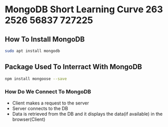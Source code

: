 # MongoDB Short Learning Curve 263 2526 56837 727225

## How To Install MongoDB

```bash
sudo apt install mongodb
```

## Package Used To Interract With MongoDB

```bash
npm install mongoose --save
```


### How Do We Connect To MongoDB
- Client makes a request to the server
- Server connects to the DB
- Data is retrieved from the DB and it displays the data(if available) in the browser(Client)


